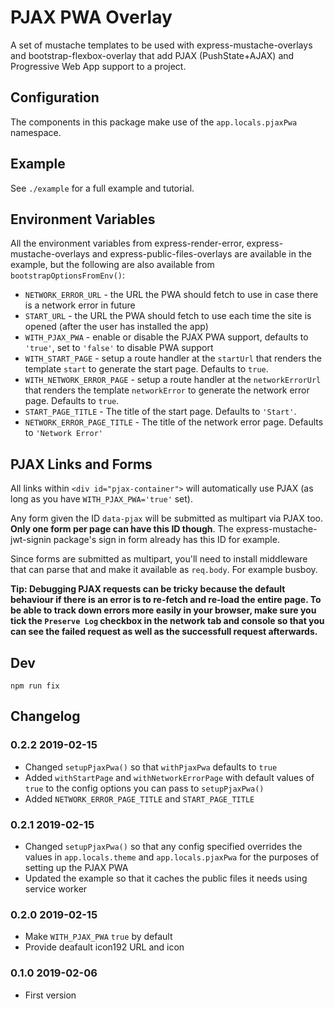 # PJAX PWA Overlay

A set of mustache templates to be used with express-mustache-overlays and bootstrap-flexbox-overlay that add PJAX (PushState+AJAX) and Progressive Web App support to a project.

## Configuration

The components in this package make use of the `app.locals.pjaxPwa` namespace.

## Example

See `./example` for a full example and tutorial.

## Environment Variables

All the environment variables from express-render-error, express-mustache-overlays and express-public-files-overlays are available in the example, but the following are also available from `bootstrapOptionsFromEnv()`:

* `NETWORK_ERROR_URL` - the URL the PWA should fetch to use in case there is a network error in future
* `START_URL` - the URL the PWA should fetch to use each time the site is opened (after the user has installed the app)
* `WITH_PJAX_PWA` - enable or disable the PJAX PWA support, defaults to `'true'`, set to `'false'` to disable PWA support
* `WITH_START_PAGE` - setup a route handler at the `startUrl` that renders the template `start` to generate the start page. Defaults to `true`.
* `WITH_NETWORK_ERROR_PAGE` - setup a route handler at the `networkErrorUrl` that renders the template `networkError` to generate the network error page. Defaults to `true`.
* `START_PAGE_TITLE` - The title of the start page. Defaults to `'Start'`.
* `NETWORK_ERROR_PAGE_TITLE` - The title of the network error page. Defaults to `'Network Error'`


## PJAX Links and Forms

All links within `<div id="pjax-container">` will automatically use PJAX (as long as you have `WITH_PJAX_PWA='true'` set).

Any form given the ID `data-pjax` will be submitted as multipart via PJAX too. **Only one form per page can have this ID though**. The express-mustache-jwt-signin package's sign in form already has this ID for example.

Since forms are submitted as multipart, you'll need to install middleware that
can parse that and make it available as `req.body`. For example busboy.

**Tip: Debugging PJAX requests can be tricky because the default behaviour if there is an error is to re-fetch and re-load the entire page. To be able to track down errors more easily in your browser, make sure you tick the `Preserve Log` checkbox in the network tab and console so that you can see the failed request as well as the successfull request afterwards.**


## Dev

```
npm run fix
```


## Changelog

### 0.2.2 2019-02-15

* Changed `setupPjaxPwa()` so that `withPjaxPwa` defaults to `true`
* Added `withStartPage` and `withNetworkErrorPage` with default values of `true` to the config options you can pass to `setupPjaxPwa()`
* Added `NETWORK_ERROR_PAGE_TITLE` and `START_PAGE_TITLE`

### 0.2.1 2019-02-15

* Changed `setupPjaxPwa()` so that any config specified overrides the values in `app.locals.theme` and `app.locals.pjaxPwa` for the purposes of setting up the PJAX PWA
* Updated the example so that it caches the public files it needs using service worker

### 0.2.0 2019-02-15

* Make `WITH_PJAX_PWA` `true` by default
* Provide deafault icon192 URL and icon

### 0.1.0 2019-02-06

* First version
